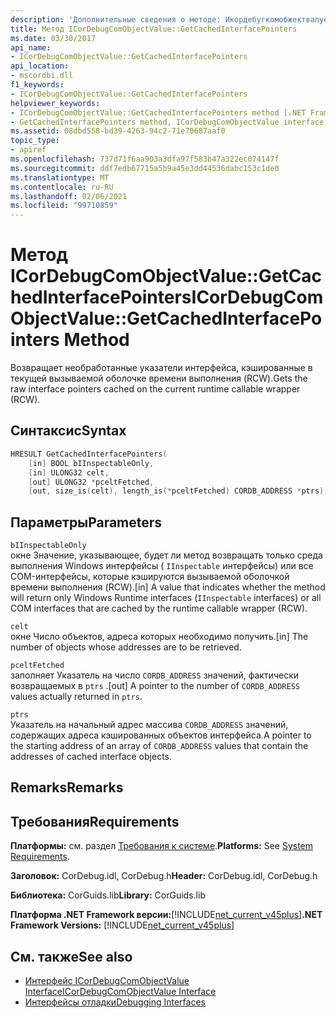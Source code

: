 ```yaml
---
description: 'Дополнительные сведения о методе: Икордебугкомобжектвалуе:: Жеткачединтерфацепоинтерс'
title: Метод ICorDebugComObjectValue::GetCachedInterfacePointers
ms.date: 03/30/2017
api_name:
- ICorDebugComObjectValue::GetCachedInterfacePointers
api_location:
- mscordbi.dll
f1_keywords:
- ICorDebugComObjectValue::GetCachedInterfacePointers
helpviewer_keywords:
- ICorDebugComObjectValue::GetCachedInterfacePointers method [.NET Framework debugging]
- GetCachedInterfacePointers method, ICorDebugComObjectValue interface [.NET Framework debugging]
ms.assetid: 08dbd558-bd39-4263-94c2-71e70687aaf0
topic_type:
- apiref
ms.openlocfilehash: 737d71f6aa903a3dfa97f583b47a322ec074147f
ms.sourcegitcommit: ddf7edb67715a5b9a45e3dd44536dabc153c1de0
ms.translationtype: MT
ms.contentlocale: ru-RU
ms.lasthandoff: 02/06/2021
ms.locfileid: "99710859"
---
```

# <a name="icordebugcomobjectvaluegetcachedinterfacepointers-method"></a><span data-ttu-id="5f0f7-103">Метод ICorDebugComObjectValue::GetCachedInterfacePointers</span><span class="sxs-lookup"><span data-stu-id="5f0f7-103">ICorDebugComObjectValue::GetCachedInterfacePointers Method</span></span>

<span data-ttu-id="5f0f7-104">Возвращает необработанные указатели интерфейса, кэшированные в текущей вызываемой оболочке времени выполнения (RCW).</span><span class="sxs-lookup"><span data-stu-id="5f0f7-104">Gets the raw interface pointers cached on the current runtime callable wrapper (RCW).</span></span>  
  
## <a name="syntax"></a><span data-ttu-id="5f0f7-105">Синтаксис</span><span class="sxs-lookup"><span data-stu-id="5f0f7-105">Syntax</span></span>  
  
```cpp  
HRESULT GetCachedInterfacePointers(  
    [in] BOOL bIInspectableOnly,  
    [in] ULONG32 celt,  
    [out] ULONG32 *pceltFetched,  
    [out, size_is(celt), length_is(*pceltFetched) CORDB_ADDRESS *ptrs);  
```  
  
## <a name="parameters"></a><span data-ttu-id="5f0f7-106">Параметры</span><span class="sxs-lookup"><span data-stu-id="5f0f7-106">Parameters</span></span>  

 `bIInspectableOnly`  
 <span data-ttu-id="5f0f7-107">окне Значение, указывающее, будет ли метод возвращать только среда выполнения Windows интерфейсы ( `IInspectable` интерфейсы) или все COM-интерфейсы, которые кэшируются вызываемой оболочкой времени выполнения (RCW).</span><span class="sxs-lookup"><span data-stu-id="5f0f7-107">[in] A value that indicates whether the method will return only Windows Runtime interfaces (`IInspectable` interfaces) or all COM interfaces that are cached by the runtime callable wrapper (RCW).</span></span>  
  
 `celt`  
 <span data-ttu-id="5f0f7-108">окне Число объектов, адреса которых необходимо получить.</span><span class="sxs-lookup"><span data-stu-id="5f0f7-108">[in] The number of objects whose addresses are to be retrieved.</span></span>  
  
 `pceltFetched`  
 <span data-ttu-id="5f0f7-109">заполняет Указатель на число `CORDB_ADDRESS` значений, фактически возвращаемых в `ptrs` .</span><span class="sxs-lookup"><span data-stu-id="5f0f7-109">[out] A pointer to the number of `CORDB_ADDRESS` values actually returned in `ptrs`.</span></span>  
  
 `ptrs`  
 <span data-ttu-id="5f0f7-110">Указатель на начальный адрес массива `CORDB_ADDRESS` значений, содержащих адреса кэшированных объектов интерфейса.</span><span class="sxs-lookup"><span data-stu-id="5f0f7-110">A pointer to the starting address of an array of `CORDB_ADDRESS` values that contain the addresses of cached interface objects.</span></span>  
  
## <a name="remarks"></a><span data-ttu-id="5f0f7-111">Remarks</span><span class="sxs-lookup"><span data-stu-id="5f0f7-111">Remarks</span></span>  
  
## <a name="requirements"></a><span data-ttu-id="5f0f7-112">Требования</span><span class="sxs-lookup"><span data-stu-id="5f0f7-112">Requirements</span></span>  

 <span data-ttu-id="5f0f7-113">**Платформы:** см. раздел [Требования к системе](../../get-started/system-requirements.md).</span><span class="sxs-lookup"><span data-stu-id="5f0f7-113">**Platforms:** See [System Requirements](../../get-started/system-requirements.md).</span></span>  
  
 <span data-ttu-id="5f0f7-114">**Заголовок:** CorDebug.idl, CorDebug.h</span><span class="sxs-lookup"><span data-stu-id="5f0f7-114">**Header:** CorDebug.idl, CorDebug.h</span></span>  
  
 <span data-ttu-id="5f0f7-115">**Библиотека:** CorGuids.lib</span><span class="sxs-lookup"><span data-stu-id="5f0f7-115">**Library:** CorGuids.lib</span></span>  
  
 <span data-ttu-id="5f0f7-116">**Платформа .NET Framework версии:**[!INCLUDE[net_current_v45plus](../../../../includes/net-current-v45plus-md.md)]</span><span class="sxs-lookup"><span data-stu-id="5f0f7-116">**.NET Framework Versions:** [!INCLUDE[net_current_v45plus](../../../../includes/net-current-v45plus-md.md)]</span></span>  
  
## <a name="see-also"></a><span data-ttu-id="5f0f7-117">См. также</span><span class="sxs-lookup"><span data-stu-id="5f0f7-117">See also</span></span>

- [<span data-ttu-id="5f0f7-118">Интерфейс ICorDebugComObjectValue Interface</span><span class="sxs-lookup"><span data-stu-id="5f0f7-118">ICorDebugComObjectValue Interface</span></span>](icordebugcomobjectvalue-interface.md)
- [<span data-ttu-id="5f0f7-119">Интерфейсы отладки</span><span class="sxs-lookup"><span data-stu-id="5f0f7-119">Debugging Interfaces</span></span>](debugging-interfaces.md)
